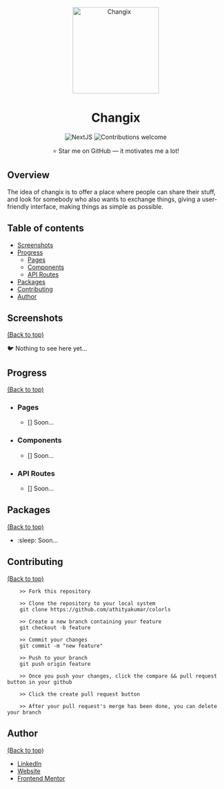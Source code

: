 <div align="center">
<img width="200" src="images/logo.png" alt="Changix"/>

# Changix

![NextJS](https://img.shields.io/badge/nextjs-v12.1.5-blue.svg)
![Contributions welcome](https://img.shields.io/badge/contributions-welcome-orange.svg)

:star: Star me on GitHub — it motivates me a lot!
</div>

## Overview

The idea of changix is to offer a place where people can
share their stuff, and look for somebody who also wants to exchange things,
giving a user-friendly interface, making things as simple as possible.

## Table of contents

- [Screenshots](#screenshots)
- [Progress](#progress)
  - [Pages](#pages)
  - [Components](#components)
  - [API Routes](#api-routes)
- [Packages](#packages)
- [Contributing](#how-to-contribute)
- [Author](#author)

## Screenshots

[(Back to top)](#table-of-contents)

:bird: Nothing to see here yet...

## Progress

[(Back to top)](#table-of-contents)

- ### Pages
  - [] Soon...

- ### Components
  - [] Soon...

- ### API Routes
  - [] Soon...

## Packages

[(Back to top)](#table-of-contents)

- :sleep: Soon...

## Contributing

[(Back to top)](#table-of-contents)

```
    >> Fork this repository

    >> Clone the repository to your local system
    git clone https://github.com/athityakumar/colorls

    >> Create a new branch containing your feature
    git checkout -b feature

    >> Commit your changes
    git commit -m "new feature"

    >> Push to your branch
    git push origin feature

    >> Once you push your changes, click the compare && pull request button in your github

    >> Click the create pull request button

    >> After your pull request's merge has been done, you can delete your branch
```

## Author

[(Back to top)](#table-of-contents)

- [LinkedIn](https://www.linkedin.com/in/romario-negreiros-8591b6214)
- [Website](https://romario-negreiros.github.io/Romario-frontend/)
- [Frontend Mentor](https://www.frontendmentor.io/profile/Romario-Negreiros)
